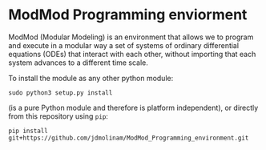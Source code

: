 # ModMod Programming enviorment

ModMod (Modular Modeling) is an environment that allows we to program and execute in a modular way a set of systems of ordinary differential equations (ODEs) that interact with each other, without importing that each system advances to a different time scale.


To install the module as any other python module:

``
sudo python3 setup.py install
``

(is a pure Python module and therefore is platform independent), or directly from this repository using `pip`:

``
pip install git+https://github.com/jdmolinam/ModMod_Programming_environment.git
``



